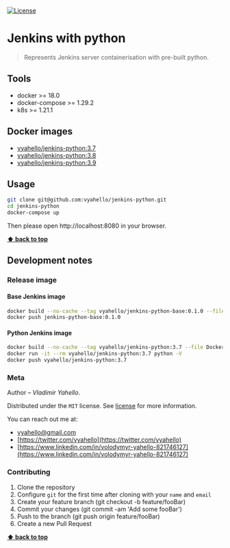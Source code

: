 [![License](https://img.shields.io/badge/license-MIT-green.svg)](LICENSE.md)

# Jenkins with python

> Represents Jenkins server containerisation with pre-built python.

## Tools

- docker >= 18.0
- docker-compose >= 1.29.2
- k8s >= 1.21.1

## Docker images 

- [vyahello/jenkins-python:3.7](https://hub.docker.com/layers/jenkins-python/vyahello/jenkins-python/3.7/images/sha256-3299c5c817690a91f3ce2fc81f4e8281bbe61bc63c2c869b5544303832d5e64a?context=repo)
- [vyahello/jenkins-python:3.8](https://hub.docker.com/layers/jenkins-python/vyahello/jenkins-python/3.8/images/sha256-016efc8c313cb309a8e3ba87891f20e0d747009168ef274f64429806e2cc7c15?context=repo)
- [vyahello/jenkins-python:3.9](https://hub.docker.com/layers/jenkins-python/vyahello/jenkins-python/3.9/images/sha256-9e1d533be65f02dc69ad3260011a9abe1e960ff66981a3b712da0136c0b31b82?context=repo)

## Usage

```bash
git clone git@github.com:vyahello/jenkins-python.git
cd jenkins-python
docker-compose up
```

Then please open http://localhost:8080 in your browser.

**[⬆ back to top](#jenkins-with-python)**

## Development notes

### Release image 

#### Base Jenkins image

```bash
docker build --no-cache --tag vyahello/jenkins-python-base:0.1.0 --file Dockerfile-base .
docker push jenkins-python-base:0.1.0
```

#### Python Jenkins image

```bash
docker build --no-cache --tag vyahello/jenkins-python:3.7 --file Dockerfile-python3.7 .
docker run -it --rm vyahello/jenkins-python:3.7 python -V
docker push vyahello/jenkins-python:3.7
```

### Meta

Author – _Vladimir Yahello_.

Distributed under the `MIT` license. See [license](LICENSE.md) for more information.

You can reach out me at:
* [vyahello@gmail.com](vyahello@gmail.com)
* [https://twitter.com/vyahello](https://twitter.com/vyahello)
* [https://www.linkedin.com/in/volodymyr-yahello-821746127](https://www.linkedin.com/in/volodymyr-yahello-821746127)

### Contributing

1. Clone the repository
2. Configure `git` for the first time after cloning with your `name` and `email`
3. Create your feature branch (git checkout -b feature/fooBar)
4. Commit your changes (git commit -am 'Add some fooBar')
5. Push to the branch (git push origin feature/fooBar)
6. Create a new Pull Request

**[⬆ back to top](#jenkins-with-python)**
